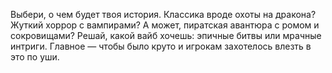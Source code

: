 Выбери, о чем будет твоя история. Классика вроде охоты на дракона? Жуткий хоррор с вампирами? А может, пиратская авантюра с ромом и сокровищами? Решай, какой вайб хочешь: эпичные битвы или мрачные интриги. Главное — чтобы было круто и игрокам захотелось влезть в это по уши.
